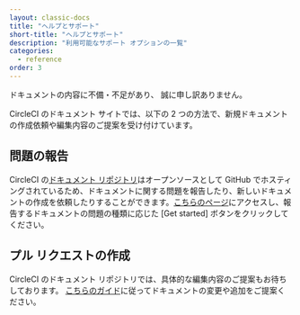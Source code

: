 ```yaml
---
layout: classic-docs
title: "ヘルプとサポート"
short-title: "ヘルプとサポート"
description: "利用可能なサポート オプションの一覧"
categories:
  - reference
order: 3
---
```


ドキュメントの内容に不備・不足があり、 誠に申し訳ありません。

CircleCI のドキュメント サイトでは、以下の 2 つの方法で、新規ドキュメントの作成依頼や編集内容のご提案を受け付けています。

## 問題の報告

CircleCI の[ドキュメント リポジトリ](https://github.com/circleci/circleci-docs/)はオープンソースとして GitHub でホスティングされているため、ドキュメントに関する問題を報告したり、新しいドキュメントの作成を依頼したりすることができます。[こちらのページ](https://github.com/circleci/circleci-docs/issues/new/choose)にアクセスし、報告するドキュメントの問題の種類に応じた [Get started] ボタンをクリックしてください。

## プル リクエストの作成

CircleCI のドキュメント リポジトリでは、具体的な編集内容のご提案もお待ちしております。 [こちらのガイド](https://github.com/circleci/circleci-docs/blob/master/CONTRIBUTING.md#pull-requests)に従ってドキュメントの変更や追加をご提案ください。